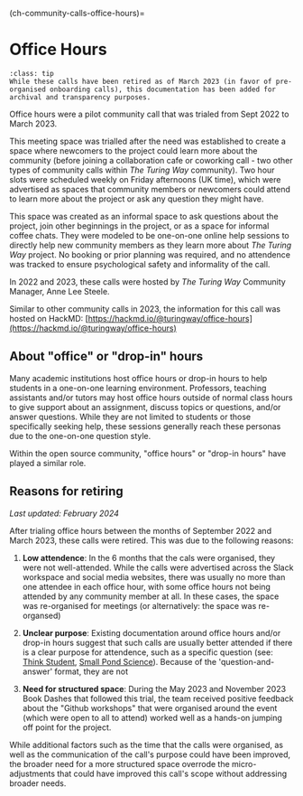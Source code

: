 (ch-community-calls-office-hours)=
# Office Hours

```{admonition} Note
:class: tip
While these calls have been retired as of March 2023 (in favor of pre-organised onboarding calls), this documentation has been added for archival and transparency purposes.
```

Office hours were a pilot community call that was trialed from Sept 2022 to March 2023. 

This meeting space was trialled after the need was established to create a space where newcomers to the project could learn more about the community (before joining a collaboration cafe or coworking call - two other types of community calls within _The Turing Way_ community). Two hour slots were scheduled weekly on Friday afternoons (UK time), which were advertised as spaces that community members or newcomers could attend to learn more about the project or ask any question they might have.

This space was created as an informal space to ask questions about the project, join other beginnings in the project, or as a space for informal coffee chats. They were modeled to be one-on-one online help sessions to directly help new community members as they learn more about _The Turing Way_ project. No booking or prior planning was required, and no attendence was tracked to ensure psychological safety and informality of the call.

In 2022 and 2023, these calls were hosted by _The Turing Way_ Community Manager, Anne Lee Steele.  

Similar to other community calls in 2023, the information for this call was hosted on HackMD: [https://hackmd.io/@turingway/office-hours](https://hackmd.io/@turingway/office-hours)

## About "office" or "drop-in" hours

Many academic institutions host office hours or drop-in hours to help students in a one-on-one learning environment. Professors, teaching assistants and/or tutors may host office hours outside of normal class hours to give support about an assignment, discuss topics or questions, and/or answer questions. While they are not limited to students or those specifically seeking help, these sessions generally reach these personas due to the one-on-one question style.

Within the open source community, "office hours" or "drop-in hours" have played a similar role.

## Reasons for retiring

_Last updated: February 2024_ 

After trialing office hours between the months of September 2022 and March 2023, these calls were retired. This was due to the following reasons:

1. **Low attendence**: In the 6 months that the cals were organised, they were not well-attended. While the calls were advertised across the Slack workspace and social media websites, there was usually no more than one attendee in each office hour, with some office hours not being attended by any community member at all. In these cases, the space was re-organised for meetings  (or alternatively: the space was re-organsed)

2. **Unclear purpose**: Existing documentation around office hours and/or drop-in hours suggest that such calls are usually better attended if there is a clear purpose for attendence, such as a specific question (see: [Think Student](https://thinkstudent.co.uk/what-is-a-drop-in-session-at-uni/), [Small Pond Science](https://smallpondscience.com/2016/03/21/what-are-office-hours-for/)). Because of the 'question-and-answer' format, they are not 

3. **Need for structured space**: During the May 2023 and November 2023 Book Dashes that followed this trial, the team received positive feedback about the "Github workshops" that were organised around the event (which were open to all to attend) worked well as a hands-on jumping off point for the project.  

While additional factors such as the time that the calls were organised, as well as the communication of the call's purpose could have been improved, the broader need for a more structured space overrode the micro-adjustments that could have improved this call's scope without addressing broader needs.